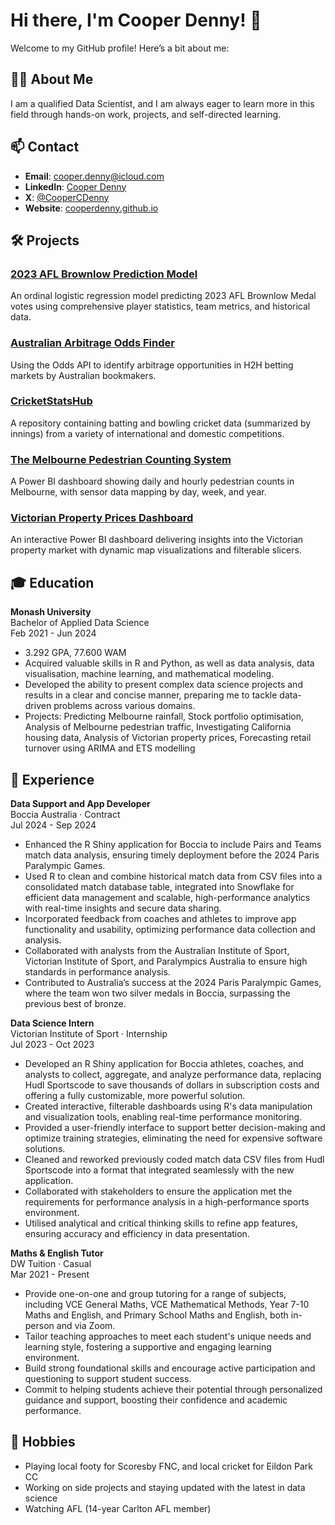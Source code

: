 # Hi there, I'm Cooper Denny! 👋

Welcome to my GitHub profile! Here’s a bit about me:

## 👨‍💻 About Me
I am a qualified Data Scientist, and I am always eager to learn more in this field through hands-on work, projects, and self-directed learning.

## 📫 Contact
- **Email**: [cooper.denny@icloud.com](mailto:cooper.denny@icloud.com)
- **LinkedIn**: [Cooper Denny](https://www.linkedin.com/in/cooper-denny)
- **X**: [@CooperCDenny](https://twitter.com/CooperCDenny)
- **Website**: [cooperdenny.github.io](https://cooperdenny.github.io/)

## 🛠️ Projects
### [2023 AFL Brownlow Prediction Model](https://cooperdenny.github.io/projects/afl-brownlow-predictor.html)
An ordinal logistic regression model predicting 2023 AFL Brownlow Medal votes using comprehensive player statistics, team metrics, and historical data.

### [Australian Arbitrage Odds Finder](https://cooperdenny.github.io/projects/h2h-arbitrage-finder.html)
Using the Odds API to identify arbitrage opportunities in H2H betting markets by Australian bookmakers.

### [CricketStatsHub](https://github.com/CooperDenny/CricketStatsHub)
A repository containing batting and bowling cricket data (summarized by innings) from a variety of international and domestic competitions.

### [The Melbourne Pedestrian Counting System](https://cooperdenny.github.io/projects/melbourne-pedestrian-counting.html)
A Power BI dashboard showing daily and hourly pedestrian counts in Melbourne, with sensor data mapping by day, week, and year.

### [Victorian Property Prices Dashboard](https://cooperdenny.github.io/projects/victorian-property-prices-dashboard.html)
An interactive Power BI dashboard delivering insights into the Victorian property market with dynamic map visualizations and filterable slicers.

## 🎓 Education
**Monash University**  
Bachelor of Applied Data Science  
Feb 2021 - Jun 2024

- 3.292 GPA, 77.600 WAM
- Acquired valuable skills in R and Python, as well as data analysis, data visualisation, machine learning, and mathematical modeling.
- Developed the ability to present complex data science projects and results in a clear and concise manner, preparing me to tackle data-driven problems across various domains.
- Projects: Predicting Melbourne rainfall, Stock portfolio optimisation, Analysis of Melbourne pedestrian traffic, Investigating California housing data, Analysis of Victorian property prices, Forecasting retail turnover using ARIMA and ETS modelling

## 💼 Experience
**Data Support and App Developer**  
Boccia Australia · Contract  
Jul 2024 - Sep 2024

- Enhanced the R Shiny application for Boccia to include Pairs and Teams match data analysis, ensuring timely deployment before the 2024 Paris Paralympic Games.
- Used R to clean and combine historical match data from CSV files into a consolidated match database table, integrated into Snowflake for efficient data management and scalable, high-performance analytics with real-time insights and secure data sharing.
- Incorporated feedback from coaches and athletes to improve app functionality and usability, optimizing performance data collection and analysis.
- Collaborated with analysts from the Australian Institute of Sport, Victorian Institute of Sport, and Paralympics Australia to ensure high standards in performance analysis.
- Contributed to Australia’s success at the 2024 Paris Paralympic Games, where the team won two silver medals in Boccia, surpassing the previous best of bronze.

**Data Science Intern**  
Victorian Institute of Sport · Internship  
Jul 2023 - Oct 2023

- Developed an R Shiny application for Boccia athletes, coaches, and analysts to collect, aggregate, and analyze performance data, replacing Hudl Sportscode to save thousands of dollars in subscription costs and offering a fully customizable, more powerful solution.
- Created interactive, filterable dashboards using R's data manipulation and visualization tools, enabling real-time performance monitoring.
- Provided a user-friendly interface to support better decision-making and optimize training strategies, eliminating the need for expensive software solutions.
- Cleaned and reworked previously coded match data CSV files from Hudl Sportscode into a format that integrated seamlessly with the new application.
- Collaborated with stakeholders to ensure the application met the requirements for performance analysis in a high-performance sports environment.
- Utilised analytical and critical thinking skills to refine app features, ensuring accuracy and efficiency in data presentation.

**Maths & English Tutor**  
DW Tuition · Casual  
Mar 2021 - Present

- Provide one-on-one and group tutoring for a range of subjects, including VCE General Maths, VCE Mathematical Methods, Year 7-10 Maths and English, and Primary School Maths and English, both in-person and via Zoom.
- Tailor teaching approaches to meet each student's unique needs and learning style, fostering a supportive and engaging learning environment.
- Build strong foundational skills and encourage active participation and questioning to support student success.
- Commit to helping students achieve their potential through personalized guidance and support, boosting their confidence and academic performance.


## 🏃 Hobbies
- Playing local footy for Scoresby FNC, and local cricket for Eildon Park CC
- Working on side projects and staying updated with the latest in data science
- Watching AFL (14-year Carlton AFL member)
